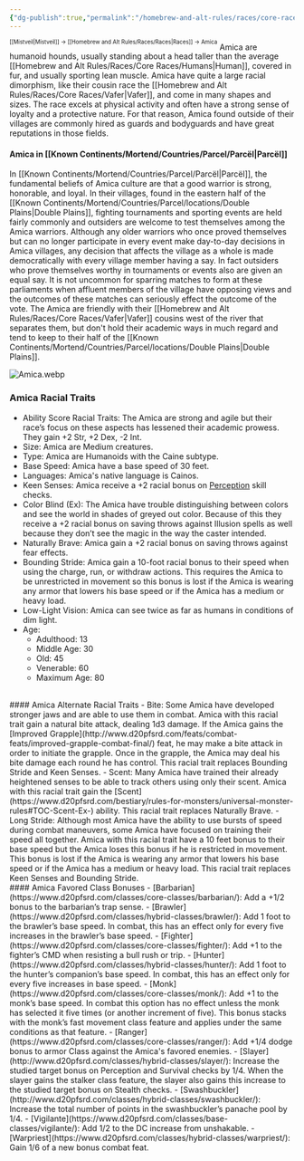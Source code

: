 ```yaml
---
{"dg-publish":true,"permalink":"/homebrew-and-alt-rules/races/core-races/amica/"}
---
```


<sup><sup>[[Mistveil\|Mistveil]] → [[Homebrew and Alt Rules/Races/Races\|Races]] → Amica</sup></sup>
Amica are humanoid hounds, usually standing about a head taller than the average [[Homebrew and Alt Rules/Races/Core Races/Humans\|Human]], covered in fur, and usually sporting lean muscle. Amica have quite a large racial dimorphism, like their cousin race the [[Homebrew and Alt Rules/Races/Core Races/Vafer\|Vafer]], and come in many shapes and sizes. The race excels at physical activity and often have a strong sense of loyalty and a protective nature. For that reason, Amica found outside of their villages are commonly hired as guards and bodyguards and have great reputations in those fields.
#### Amica in [[Known Continents/Mortend/Countries/Parcel/Parcël\|Parcël]]
In [[Known Continents/Mortend/Countries/Parcel/Parcël\|Parcël]], the fundamental beliefs of Amica culture are that a good warrior is strong, honorable, and loyal. In their villages, found in the eastern half of the [[Known Continents/Mortend/Countries/Parcel/locations/Double Plains\|Double Plains]], fighting tournaments and sporting events are held fairly commonly and outsiders are welcome to test themselves among the Amica warriors. Although any older warriors who once proved themselves but can no longer participate in every event make day-to-day decisions in Amica villages, any decision that affects the village as a whole is made democratically with every village member having a say. In fact outsiders who prove themselves worthy in tournaments or events also are given an equal say. It is not uncommon for sparring matches to form at these parliaments when affluent members of the village have opposing views and the outcomes of these matches can seriously effect the outcome of the vote. The Amica are friendly with their [[Homebrew and Alt Rules/Races/Core Races/Vafer\|Vafer]] cousins west of the river that separates them, but don't hold their academic ways in much regard and tend to keep to their half of the [[Known Continents/Mortend/Countries/Parcel/locations/Double Plains\|Double Plains]]. 

![Amica.webp](/img/user/Attachments/Amica.webp)

### Amica Racial Traits
- Ability Score Racial Traits: The Amica are strong and agile but their race’s focus on these aspects has lessened their academic prowess. They gain +2 Str, +2 Dex, -2 Int.
- Size: Amica are Medium creatures.
- Type: Amica are Humanoids with the Caine subtype.
- Base Speed: Amica have a base speed of 30 feet.
- Languages: Amica's native language is Cainos.
- Keen Senses: Amica receive a +2 racial bonus on [Perception](http://www.d20pfsrd.com/skills/perception/) skill checks.
- Color Blind (Ex): The Amica have trouble distinguishing between colors and see the world in shades of greyed out color. Because of this they receive a +2 racial bonus on saving throws against Illusion spells as well because they don’t see the magic in the way the caster intended.
- Naturally Brave: Amica gain a +2 racial bonus on saving throws against fear effects.
- Bounding Stride: Amica gain a 10-foot racial bonus to their speed when using the charge, run, or withdraw actions. This requires the Amica to be unrestricted in movement so this bonus is lost if the Amica is wearing any armor that lowers his base speed or if the Amica has a medium or heavy load.
- Low-Light Vision: Amica can see twice as far as humans in conditions of dim light.
- Age:
    - Adulthood: 13
    - Middle Age: 30
    - Old: 45
    - Venerable: 60
    - Maximum Age: 80
<br>
#### Amica Alternate Racial Traits
- Bite: Some Amica have developed stronger jaws and are able to use them in combat. Amica with this racial trait gain a natural bite attack, dealing 1d3 damage. If the Amica gains the [Improved Grapple](http://www.d20pfsrd.com/feats/combat-feats/improved-grapple-combat-final/) feat, he may make a bite attack in order to initiate the grapple. Once in the grapple, the Amica may deal his bite damage each round he has control. This racial trait replaces Bounding Stride and Keen Senses.
- Scent: Many Amica have trained their already heightened senses to be able to track others using only their scent. Amica with this racial trait gain the [Scent](https://www.d20pfsrd.com/bestiary/rules-for-monsters/universal-monster-rules#TOC-Scent-Ex-) ability. This racial trait replaces Naturally Brave.
- Long Stride: Although most Amica have the ability to use bursts of speed during combat maneuvers, some Amica have focused on training their speed all together. Amica with this racial trait have a 10 feet bonus to their base speed but the Amica loses this bonus if he is restricted in movement. This bonus is lost if the Amica is wearing any armor that lowers his base speed or if the Amica has a medium or heavy load. This racial trait replaces Keen Senses and Bounding Stride.
<br>
#### Amica Favored Class Bonuses
- [Barbarian](https://www.d20pfsrd.com/classes/core-classes/barbarian/): Add a +1/2 bonus to the barbarian’s trap sense.
- [Brawler](https://www.d20pfsrd.com/classes/hybrid-classes/brawler/): Add 1 foot to the brawler’s base speed. In combat, this has an effect only for every five increases in the brawler’s base speed.
- [Fighter](https://www.d20pfsrd.com/classes/core-classes/fighter/): Add +1 to the fighter’s CMD when resisting a bull rush or trip.
- [Hunter](https://www.d20pfsrd.com/classes/hybrid-classes/hunter/): Add 1 foot to the hunter’s companion’s base speed. In combat, this has an effect only for every five increases in base speed.
- [Monk](https://www.d20pfsrd.com/classes/core-classes/monk/): Add +1 to the monk’s base speed. In combat this option has no effect unless the monk has selected it five times (or another increment of five). This bonus stacks with the monk’s fast movement class feature and applies under the same conditions as that feature.
- [Ranger](https://www.d20pfsrd.com/classes/core-classes/ranger/): Add +1/4 dodge bonus to armor Class against the Amica's favored enemies.
- [Slayer](http://www.d20pfsrd.com/classes/hybrid-classes/slayer/): Increase the studied target bonus on Perception and Survival checks by 1/4. When the slayer gains the stalker class feature, the slayer also gains this increase to the studied target bonus on Stealth checks.
- [Swashbuckler](http://www.d20pfsrd.com/classes/hybrid-classes/swashbuckler/): Increase the total number of points in the swashbuckler’s panache pool by 1/4.
- [Vigilante](https://www.d20pfsrd.com/classes/base-classes/vigilante/): Add 1/2 to the DC increase from unshakable.
- [Warpriest](https://www.d20pfsrd.com/classes/hybrid-classes/warpriest/): Gain 1/6 of a new bonus combat feat.